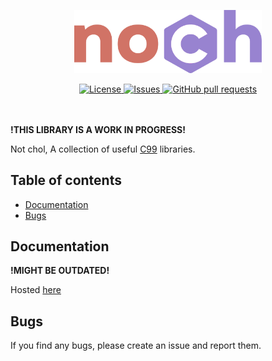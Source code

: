 <p align="center">
	<img width="300px" src="./res/logo.png">
</p>
<p align="center">
	<a href="./LICENSE">
		<img alt="License" src="https://img.shields.io/badge/license-MIT-26c374?style=for-the-badge">
	</a>
	<a href="https://github.com/LordOfTrident/noch/issues">
		<img alt="Issues" src="https://img.shields.io/github/issues/LordOfTrident/noch?style=for-the-badge&color=4f79e4">
	</a>
	<a href="https://github.com/LordOfTrident/noch/pulls">
		<img alt="GitHub pull requests" src="https://img.shields.io/github/issues-pr/LordOfTrident/noch?style=for-the-badge&color=4f79e4">
	</a>
	<br><br><br>
</p>

**!THIS LIBRARY IS A WORK IN PROGRESS!**

Not chol, A collection of useful [C99](https://en.wikipedia.org/wiki/C99) libraries.

## Table of contents
* [Documentation](#documentation)
* [Bugs](#bugs)

## Documentation
**!MIGHT BE OUTDATED!**

Hosted [here](https://lordoftrident.github.io/docs/noch/)

## Bugs
If you find any bugs, please create an issue and report them.
